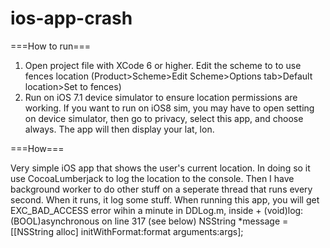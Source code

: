 ios-app-crash
=============

===How to run===

1. Open project file with XCode 6 or higher. Edit the scheme to to use fences location (Product>Scheme>Edit Scheme>Options tab>Default location>Set to fences)
2. Run on iOS 7.1 device simulator to ensure location permissions are working. If you want to run on iOS8 sim, you may have to open setting on device simulator, then go to privacy, select this app, and choose always. The app will then display your lat, lon.


===How===

Very simple iOS app that shows the user's current location. In doing so it use CocoaLumberjack to log the location to the console. Then I have background worker to do other stuff on a seperate thread that runs every second. When it runs, it log some stuff.
When running this app, you will get EXC_BAD_ACCESS error wihin a minute in DDLog.m, inside + (void)log:(BOOL)asynchronous on line 317 (see below)
NSString *message = [[NSString alloc] initWithFormat:format arguments:args];

